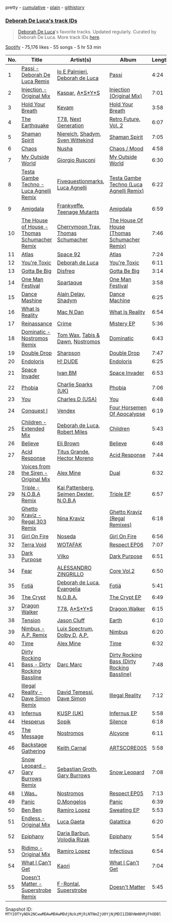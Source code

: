 pretty - [cumulative](/playlists/cumulative/37i9dQZF1DXdtTK5Bo0anL.md) - [plain](/playlists/plain/37i9dQZF1DXdtTK5Bo0anL) - [githistory](https://github.githistory.xyz/mackorone/spotify-playlist-archive/blob/main/playlists/plain/37i9dQZF1DXdtTK5Bo0anL)

### [Deborah De Luca's track IDs](https://open.spotify.com/playlist/37i9dQZF1DXdtTK5Bo0anL)

> <a href="spotify:artist:144HzhpLjcR9k37w5Ico9B">Deborah De Luca</a>'s favorite tracks\. Updated regularly\. Curated by Deborah De Luca\. More track IDs <a href="spotify:genre:track\_id">here</a>.

[Spotify](https://open.spotify.com/user/spotify) - 75,176 likes - 55 songs - 5 hr 53 min

| No. | Title | Artist(s) | Album | Length |
|---|---|---|---|---|
| 1 | [Passi \- Deborah De Luca Remix](https://open.spotify.com/track/2o7T9vBvuIupvPWRNNXsbx) | [Io E Palmieri](https://open.spotify.com/artist/0TCP7lmekWg7vkmKbYAWrK), [Deborah de Luca](https://open.spotify.com/artist/144HzhpLjcR9k37w5Ico9B) | [Passi](https://open.spotify.com/album/0NVmpIGsTmZrc8tzCQ90YF) | 4:24 |
| 2 | [Injection \- Original Mix](https://open.spotify.com/track/52nFiIeYWwY5IJRStcbbfj) | [Kaspar](https://open.spotify.com/artist/679xKCdF1dBRH0gGgZfcCC), [A\*S\*Y\*S](https://open.spotify.com/artist/4xfA60YoR4UbBxuOn9WXJq) | [Injection \(Original Mix\)](https://open.spotify.com/album/7tq0Eni5FK1nm27dqXGWyr) | 7:01 |
| 3 | [Hold Your Breath](https://open.spotify.com/track/45VM9CqBbTKedFwmdBvWyJ) | [Kevam](https://open.spotify.com/artist/5EDSel2phfxRoHJlrNDObG) | [Hold Your Breath](https://open.spotify.com/album/4li1vAeH0ri2c1VqsfVWZd) | 3:58 |
| 4 | [The Earthquake](https://open.spotify.com/track/3ciDWZzgNmtoDwrH3PkQ9f) | [T78](https://open.spotify.com/artist/5FgLkieOqGXPn01dnbJp9Z), [Next Generation](https://open.spotify.com/artist/5NJx1sueW2WhHBvyLmJ9j6) | [Retro Future, Vol\. 2](https://open.spotify.com/album/7khRIw5S8xtVXUf9EKBTvs) | 6:07 |
| 5 | [Shaman Spirit](https://open.spotify.com/track/38rn7XSegUlkT3mcb8BA0u) | [Niereich](https://open.spotify.com/artist/1qwho0JFtd5Pn2ixKKE389), [Shadym](https://open.spotify.com/artist/2FAcowReyHGYZZ0MIkjjOA), [Sven Wittekind](https://open.spotify.com/artist/1Xoao0EbCROD5MzC3iyyAD) | [Shaman Spirit](https://open.spotify.com/album/2qgWv8NcrJ6Qk6KJt3C5H9) | 7:05 |
| 6 | [Chaos](https://open.spotify.com/track/06KRptHG324nOGJCwp7seF) | [Nusha](https://open.spotify.com/artist/5jsGnMw1mnU4FfhhcXUR6Q) | [Chaos / Mood](https://open.spotify.com/album/0SsgDneHjZkThLV5JEYI6D) | 4:58 |
| 7 | [My Outside World](https://open.spotify.com/track/48ahWP9D1xyPsmZY0mz2n7) | [Giorgio Rusconi](https://open.spotify.com/artist/5CLei8cnoP3zSMj2xRS8Wl) | [My Outside World](https://open.spotify.com/album/57ttRZWsAQs0NWHBUAUOES) | 6:30 |
| 8 | [Testa Gambe Techno \- Luca Agnelli Remix](https://open.spotify.com/track/0Q7l8tbrJZ2Y9wIhR7DfHh) | [Fivequestionmarks](https://open.spotify.com/artist/2LuGWCQe0znzHPriNsi2bg), [Luca Agnelli](https://open.spotify.com/artist/4gF60Mys5KoWdQrf0bhRWq) | [Testa Gambe Techno \(Luca Agnelli Remix\)](https://open.spotify.com/album/34Oyghd8RkHIou4u36A9d0) | 6:22 |
| 9 | [Amigdala](https://open.spotify.com/track/2SSYP3kgfd3WQU2F5CuF3G) | [Frankyeffe](https://open.spotify.com/artist/1YeRLPqVEJIpa6jstdiD0O), [Teenage Mutants](https://open.spotify.com/artist/3IFgjVPT8yeB4UnJCWOpZA) | [Amigdala](https://open.spotify.com/album/1pT0i5maf1yNOLrDhfUfR9) | 6:59 |
| 10 | [The House of House \- Thomas Schumacher Remix](https://open.spotify.com/track/2CVSOypjAwshemh3be7TzY) | [Cherrymoon Trax](https://open.spotify.com/artist/61LAVgfVbkRLgNHEDveOyh), [Thomas Schumacher](https://open.spotify.com/artist/7KkV7dFoGEXr4M3fpb1FgD) | [The House Of House \(Thomas Schumacher Remix\)](https://open.spotify.com/album/6SGr7Mkb4shXC7h4RpyUvp) | 7:46 |
| 11 | [Atlas](https://open.spotify.com/track/2To1kKqcmGDu8clp3NuoQS) | [Space 92](https://open.spotify.com/artist/6TVdVlY6irsNPkMHT2HkfD) | [Atlas](https://open.spotify.com/album/2boSUQqYDxJ5zNJuLxdkhy) | 7:24 |
| 12 | [You're Toxic](https://open.spotify.com/track/5Ig2RPAPLrkAkFpyr8uAPj) | [Deborah de Luca](https://open.spotify.com/artist/144HzhpLjcR9k37w5Ico9B) | [You're Toxic](https://open.spotify.com/album/5xMufmAVskrZV4Llusco8r) | 6:11 |
| 13 | [Gotta Be Big](https://open.spotify.com/track/7cpYKw9EqeKiro8Wy4pBbV) | [Disfreq](https://open.spotify.com/artist/2r6S8dhE6TLxyYJndSd345) | [Gotta Be Big](https://open.spotify.com/album/6gxe86HXlBpnKb9CDirJBa) | 3:14 |
| 14 | [One Man Festival](https://open.spotify.com/track/6Wbm5TYek7SOQHxLAXnXks) | [Spartaque](https://open.spotify.com/artist/2OpUrUeIF1sqWHwSbMPNkB) | [One Man Festival](https://open.spotify.com/album/4D2HtwTrkP6wm48NLD47ka) | 3:58 |
| 15 | [Dance Mashine](https://open.spotify.com/track/1wQ394XLJAicSO2LJZQ3hD) | [Alain Delay](https://open.spotify.com/artist/2ikcS80kf0mQQ4VKRyH7aQ), [Shadym](https://open.spotify.com/artist/2FAcowReyHGYZZ0MIkjjOA) | [Dance Machine](https://open.spotify.com/album/6DG96gkKEPmc2tAuloaTmh) | 6:25 |
| 16 | [What Is Reality](https://open.spotify.com/track/6TIi8HpAB2kukQRVU53TJA) | [Mac N Dan](https://open.spotify.com/artist/5eHdxX1kJ07XQaZLFs8qHN) | [What Is Reality](https://open.spotify.com/album/6qQUu1vfhpAOwAy4dSobLS) | 6:54 |
| 17 | [Reinassance](https://open.spotify.com/track/44qJiqEWwO3t7zG7JrvfvT) | [Crime](https://open.spotify.com/artist/0HdLOHFK7sxiPJCFxhgtUE) | [Mistery EP](https://open.spotify.com/album/4IwhCLjk9U9fwIZmhB8E8w) | 5:36 |
| 18 | [Dominatic \- Nostromos Remix](https://open.spotify.com/track/0ZXm0Dfn6AAtycAZB9wIt1) | [Tom Wax](https://open.spotify.com/artist/1b0WGyps7QC5KqSSq57wXX), [Tabis & Dawn](https://open.spotify.com/artist/0vgSej2cAXX0YWWEtKXGmk), [Nostromos](https://open.spotify.com/artist/2ZqTIynjsje8Dux78PrTNC) | [Dominatic](https://open.spotify.com/album/3ULYpuHboP19yjfKL5FiJW) | 6:43 |
| 19 | [Double Drop](https://open.spotify.com/track/7rw05kd7N0QFvaFsCKciHg) | [Sharpson](https://open.spotify.com/artist/7I6YO6H42IV9BOqqqwvlpM) | [Double Drop](https://open.spotify.com/album/7MFYOlyenksr5vKGmfhlFR) | 7:47 |
| 20 | [Endoloris](https://open.spotify.com/track/42VtZr6X9bp0EXEqPC7iXd) | [H! DUDE](https://open.spotify.com/artist/7GxWB7GAZcYoGWOGgEpDxi) | [Endoloris](https://open.spotify.com/album/6tdHuJRmlLnJd7cRI2iz8U) | 6:25 |
| 21 | [Space Invader](https://open.spotify.com/track/4UTNUbxzHvlCKzKDHozM18) | [Ivan BM](https://open.spotify.com/artist/09oqePqZB0Q7dgGHS2zNhj) | [Space Invader](https://open.spotify.com/album/43zM7amnVBwsP7vYLWtGZ2) | 6:53 |
| 22 | [Phobia](https://open.spotify.com/track/7eM90uoqf1KVaSIGC4rSla) | [Charlie Sparks \(UK\)](https://open.spotify.com/artist/1lsjQdGrRe2D1nmvCVB7JZ) | [Phobia](https://open.spotify.com/album/6Wx7ncY0yg7Qdh7aYNv2nR) | 7:06 |
| 23 | [You](https://open.spotify.com/track/5lvLiD5JeZuYdY1qIdrv5P) | [Charles D \(USA\)](https://open.spotify.com/artist/4JM9MtRRutmQVooyHnFTD1) | [You](https://open.spotify.com/album/1iBmmpiZ69uD1841dh6bMx) | 6:48 |
| 24 | [Conquest I](https://open.spotify.com/track/3nINLFNxgP3ZoMgxwlGwal) | [Vendex](https://open.spotify.com/artist/2kqP3BXfLgo74OpfoC9cf7) | [Four Horsemen Of Apocalypse](https://open.spotify.com/album/14igFaG5lsaDYtGzsxib9l) | 6:19 |
| 25 | [Children \- Extended Mix](https://open.spotify.com/track/6n0QH2FVS1hTvfho6xYpuP) | [Deborah de Luca](https://open.spotify.com/artist/144HzhpLjcR9k37w5Ico9B), [Robert Miles](https://open.spotify.com/artist/2YVF0Ou5zIc4mpgtLIlGN0) | [Children](https://open.spotify.com/album/4pAD0l5icphM5TC1A4q8Yn) | 5:43 |
| 26 | [Believe](https://open.spotify.com/track/40up5wCfwQXTDXyE18hJbJ) | [Eli Brown](https://open.spotify.com/artist/5lVNSw2GPci8kebrAQpZqU) | [Believe](https://open.spotify.com/album/3vUbTHFU39OGMaJ3VGD98N) | 6:48 |
| 27 | [Acid Response](https://open.spotify.com/track/2pJdkRL6Q9TRni6YaYz0kg) | [Titus Grande](https://open.spotify.com/artist/1PNz09HZskTbthPb7gX5NK), [Hector Moreno](https://open.spotify.com/artist/2uNA8ThXaOGLz052EFBFFu) | [Acid Response](https://open.spotify.com/album/3T9Y2sBi23BBBcOP8RgUqj) | 7:44 |
| 28 | [Voices from the Siren \- Original Mix](https://open.spotify.com/track/0EV0ax5eT0xn0Lit589CC2) | [Alex Mine](https://open.spotify.com/artist/2YHY56NgYbqvsB9JkYCRgg) | [Dual](https://open.spotify.com/album/6xbDw5emrG9Qa6iKaxT1xY) | 6:32 |
| 29 | [Triple \- N.O.B.A Remix](https://open.spotify.com/track/195OIlSiK6qz3WYXPpzq47) | [Kai Pattenberg](https://open.spotify.com/artist/1qvWMKPHaTsdvqPplQw5FE), [Seimen Dexter](https://open.spotify.com/artist/6gORyXUlzzV0ILh1tP2ik9), [N.O.B.A](https://open.spotify.com/artist/5MIr8QoqIu4PfJayaNTjb8) | [Triple EP](https://open.spotify.com/album/5VdNGmBdnUyOlE7T4vjVyj) | 6:57 |
| 30 | [Ghetto Kraviz \- Regal 303 Remix](https://open.spotify.com/track/09wQ63NTf2X7ZDqwVA2wew) | [Nina Kraviz](https://open.spotify.com/artist/1oZmFNkGAT93yD1xX4vTRE) | [Ghetto Kraviz \(Regal Remixes\)](https://open.spotify.com/album/7hJD2fFJMKkUHwk2FeMIFy) | 6:18 |
| 31 | [Girl On Fire](https://open.spotify.com/track/0miZWwGhLgPZQ1DpSqcfqf) | [Noseda](https://open.spotify.com/artist/5U0m1KllwbxaS29ye9S4GT) | [Girl On Fire](https://open.spotify.com/album/07JSW8mEIELuhzhP1rrK3D) | 6:56 |
| 32 | [Terra Void](https://open.spotify.com/track/5uiUoZFnlnMKGofYIAX4BP) | [WOTAFAK](https://open.spotify.com/artist/1ySM0bCBaKb5CNzcYA9nt5) | [Respect EP06](https://open.spotify.com/album/6VRyossDYxl7SHTuPRucAf) | 7:07 |
| 33 | [Dark Purpose](https://open.spotify.com/track/4ZJTVIifqN0C32GvqUX0di) | [Vilko](https://open.spotify.com/artist/3MjXwBKyGc9JfarPpr6z3R) | [Dark Purpose](https://open.spotify.com/album/7IH38ou7BeIO5r9nrMTFAW) | 6:51 |
| 34 | [Fear](https://open.spotify.com/track/1S71O8o7l95AeBvaPf7Oyq) | [ALESSANDRO ZINGRILLO](https://open.spotify.com/artist/4iqbznERfYCNzrfaaCYTuV) | [Core Vol.2](https://open.spotify.com/album/4U6Du7h0fx75GHuI5Pp4q2) | 6:50 |
| 35 | [Fotiá](https://open.spotify.com/track/308fWDsLJyjKcxwNa1kpJm) | [Deborah de Luca](https://open.spotify.com/artist/144HzhpLjcR9k37w5Ico9B), [Evangelia](https://open.spotify.com/artist/3J7SI1JrZt43ZBlH24IqCK) | [Fotiá](https://open.spotify.com/album/60TuIAtdUIm9xHPbUcrxAq) | 5:41 |
| 36 | [The Crypt](https://open.spotify.com/track/4rG2qY9PSZjXGcxQr83FsD) | [N.O.B.A.](https://open.spotify.com/artist/32pWRkoeKvi6b5kfinvh8V) | [The Crypt EP](https://open.spotify.com/album/5qmwgd8Tc7n63XTN73aoMy) | 6:49 |
| 37 | [Dragon Walker](https://open.spotify.com/track/3Lfhmy92Xzb034LuFPN6Vb) | [T78](https://open.spotify.com/artist/5FgLkieOqGXPn01dnbJp9Z), [A\*S\*Y\*S](https://open.spotify.com/artist/4xfA60YoR4UbBxuOn9WXJq) | [Dragon Walker](https://open.spotify.com/album/0l6YLOffGDYsuKQ2YJhW9m) | 6:15 |
| 38 | [Tension](https://open.spotify.com/track/4lcQi1YPFQErVeeRAkncNg) | [Jason Cluff](https://open.spotify.com/artist/0iMPKPxLPyTSCdKucTRaDK) | [Earth](https://open.spotify.com/album/39bax40HHcCKiTR6F2x5ZJ) | 6:10 |
| 39 | [Nimbus \- A.P\. Remix](https://open.spotify.com/track/2b5s7Vh0hlSMxEEJx42SEG) | [Luix Spectrum](https://open.spotify.com/artist/16HVJhieSozP2niHN096b1), [Dolby D](https://open.spotify.com/artist/5jzdaXegDShKGMf5DqyZoG), [A.P.](https://open.spotify.com/artist/2CDW0Jl4tv5lKunTPozN3k) | [Nimbus](https://open.spotify.com/album/1s5r4sqHtxBQ2b2e0UIp4q) | 6:20 |
| 40 | [Time](https://open.spotify.com/track/53mD7FagCvKItHTab2njpL) | [Alex Mine](https://open.spotify.com/artist/2YHY56NgYbqvsB9JkYCRgg) | [Time](https://open.spotify.com/album/55k5pUzNQ1vqMVR8DA2RC7) | 6:32 |
| 41 | [Dirty Rocking Bass \- Dirty Rocking Bassline](https://open.spotify.com/track/2uRQ2FSIVDxur5UdgaiHqC) | [Darc Marc](https://open.spotify.com/artist/0HSqMvvs8x0zcAZ52KsnXj) | [Dirty Rocking Bass \(Dirty Rocking Bassline\)](https://open.spotify.com/album/6OzSApsQYqMPz2HsxIANEf) | 7:48 |
| 42 | [Illegal Reality \- Dave Simon Remix](https://open.spotify.com/track/0sLnHSi5x6UTix4gtqbnpK) | [David Temessi](https://open.spotify.com/artist/0SH8Lcl8vQXfyIDVRGSRwP), [Dave Simon](https://open.spotify.com/artist/3A5edxN1fbde5jA7ixFPX5) | [Illegal Reality](https://open.spotify.com/album/06lcRSfLKk1nt7dY5l2hmL) | 7:12 |
| 43 | [Infernus](https://open.spotify.com/track/7d1pqGWcc4ryF7sdjBSfIl) | [KUSP \(UK\)](https://open.spotify.com/artist/5sjjcq9N1GGXM0TuxYNy83) | [Infernus EP](https://open.spotify.com/album/5yqLTVl7e44hh1NXPMPKQc) | 5:58 |
| 44 | [Hesperus](https://open.spotify.com/track/3jYb3HH8GJqzhyto99jvJC) | [Sopik](https://open.spotify.com/artist/0uiVxrM68v5NoVFPQshjtm) | [Silence](https://open.spotify.com/album/0nMSZVMASrZKS6xpIftJFw) | 6:18 |
| 45 | [The Message](https://open.spotify.com/track/6r06t0UfYpXGmKmpsx6kEG) | [Nostromos](https://open.spotify.com/artist/2ZqTIynjsje8Dux78PrTNC) | [Alcyone](https://open.spotify.com/album/6JTDgjrBHQ4UXERzPMCC0P) | 6:11 |
| 46 | [Backstage Gathering](https://open.spotify.com/track/7BVvGJKgFhFbi5U7fjlcmw) | [Keith Carnal](https://open.spotify.com/artist/4HNCzIxBPQkpeNjnqW7NRD) | [ARTSCORE005](https://open.spotify.com/album/0S8xEmDyYaJji6smqARibk) | 5:58 |
| 47 | [Snow Leopard \- Gary Burrows Remix](https://open.spotify.com/track/4iXHIVG5ldUug1Cz9smd0B) | [Sebastian Groth](https://open.spotify.com/artist/0xlK07mheExxQrQZ1aNHcJ), [Gary Burrows](https://open.spotify.com/artist/7g4gebdPslleCHko2QBpW3) | [Snow Leopard](https://open.spotify.com/album/0snO2EAYHt70ErRGOoh5wO) | 7:08 |
| 48 | [I Was..](https://open.spotify.com/track/23mNAZg0lPDY2BUXjwQeB0) | [Nostromos](https://open.spotify.com/artist/2ZqTIynjsje8Dux78PrTNC) | [Respect EP05](https://open.spotify.com/album/6sxwSlgRHw9UNYu0s7ys4F) | 7:13 |
| 49 | [Panic](https://open.spotify.com/track/04LpIWG3EomsL2ogHSya5A) | [D.Mongelos](https://open.spotify.com/artist/6w7LU9tgfzLSuVHEgG5nvy) | [Panic](https://open.spotify.com/album/40dmgEw8LCZjySlUweYiOE) | 6:39 |
| 50 | [Ben Ben](https://open.spotify.com/track/694amajL6sU0lhKwPBeqAt) | [Ramiro Lopez](https://open.spotify.com/artist/3jYkj7h3rgKs5irWBPxjrr) | [Sweating EP](https://open.spotify.com/album/6qM2VNxiy4i3fFqm9MuCCc) | 5:53 |
| 51 | [Endless \- Original Mix](https://open.spotify.com/track/7fvVyrd6FapcmUGOMwQvRR) | [Luca Gaeta](https://open.spotify.com/artist/5NIiLHMZs0Etu1Cm4UtOoE) | [Galattica](https://open.spotify.com/album/0xmSvogtxUCqvOXHeVqrf2) | 6:20 |
| 52 | [Epiphany](https://open.spotify.com/track/3BlrsR0e54ZvK5LQ9hEefr) | [Daria Barbun](https://open.spotify.com/artist/7ycTRfdH6yIxSgtkv3uD4W), [Volodia Rizak](https://open.spotify.com/artist/5LgbNZHp2DHBhL9AYPGTdt) | [Epiphany](https://open.spotify.com/album/6VmnxLBFpeWwcAWcJVoSK9) | 5:54 |
| 53 | [Ridimo \- Original Mix](https://open.spotify.com/track/1R3OwF7JSx6zWuocRxbbmT) | [Ramiro Lopez](https://open.spotify.com/artist/3jYkj7h3rgKs5irWBPxjrr) | [Infectious](https://open.spotify.com/album/5oAlOC2rYdeNxt0uE5PR8F) | 6:54 |
| 54 | [What I Can't Get](https://open.spotify.com/track/7qZn6L03Br1pwag6Jj4NMV) | [Kaori](https://open.spotify.com/artist/5ALdinS18piQUMxF2M3d63) | [What I Can't Get](https://open.spotify.com/album/17bM89QgFVBme1HjISYUtr) | 7:04 |
| 55 | [Doesn't Matter \- Superstrobe Remix](https://open.spotify.com/track/21wa2RNbfqJxy6zNzvGIAE) | [F\-Rontal](https://open.spotify.com/artist/7xcEuNcEPzlYUuAKyqfJMS), [Superstrobe](https://open.spotify.com/artist/7rbWK7Usi7mOfrigaWHD6d) | [Doesn't Matter](https://open.spotify.com/album/0JFGHdiqichONYBqSkbrAv) | 5:45 |

Snapshot ID: `MTY2OTYyNDk2NCwwMDAwMDAwMDdjNzkzMjRiNTNmZjU0YjNjMDI1ZDBhNmNhMjFhODBl`
